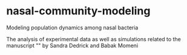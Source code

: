 # nasal-community-modeling
Modeling population dynamics among nasal bacteria

The analysis of experimental data as well as simulations related to the manuscript "" by Sandra Dedrick and Babak Momeni
